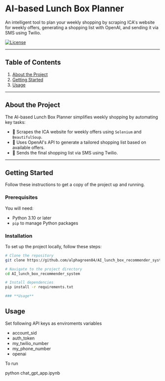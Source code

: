 # **AI-based Lunch Box Planner**

An intelligent tool to plan your weekly shopping by scraping ICA's website for weekly offers, generating a shopping list with OpenAI, and sending it via SMS using Twilio.

[![License](https://img.shields.io/badge/license-MIT-blue.svg)](LICENSE)

---

## **Table of Contents**

1. [About the Project](#about-the-project)
2. [Getting Started](#getting-started)
3. [Usage](#usage)


---

## **About the Project**

The AI-based Lunch Box Planner simplifies weekly shopping by automating key tasks:
- 🛒 Scrapes the ICA website for weekly offers using `Selenium` and `BeautifulSoup`.
- 🧠 Uses OpenAI's API to generate a tailored shopping list based on available offers.
- 📩 Sends the final shopping list via SMS using Twilio.

---

## **Getting Started**

Follow these instructions to get a copy of the project up and running.

### **Prerequisites**

You will need:
- Python 3.10 or later
- `pip` to manage Python packages

### **Installation**

To set up the project locally, follow these steps:

```bash
# Clone the repository
git clone https://github.com/alphagreen84/AI_lunch_box_recommender_system.git

# Navigate to the project directory
cd AI_lunch_box_recommender_system

# Install dependencies
pip install -r requirements.txt

### **Usage**
```


## Usage

Set following API keys as enviroments variables

- account_sid
- auth_token
- my_twilio_number
- my_phone_number
- openai

To run

python chat_gpt_app.ipynb
